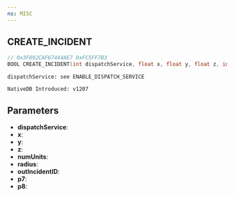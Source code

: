 ```yaml
---
ns: MISC
---
```

## CREATE_INCIDENT

```c
// 0x3F892CAF67444AE7 0xFC5FF7B3
BOOL CREATE_INCIDENT(int dispatchService, float x, float y, float z, int numUnits, float radius, int* outIncidentID, Any p7, Any p8);
```

```
dispatchService: see ENABLE_DISPATCH_SERVICE

NativeDB Introduced: v1207
```

## Parameters
* **dispatchService**:
* **x**:
* **y**:
* **z**:
* **numUnits**:
* **radius**:
* **outIncidentID**:
* **p7**:
* **p8**:

